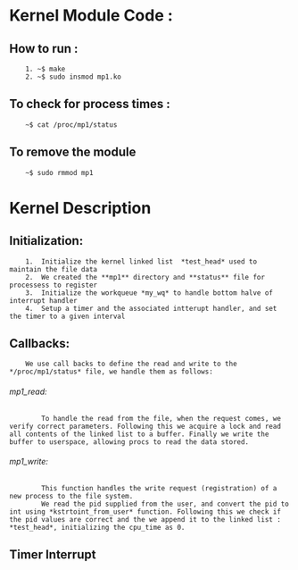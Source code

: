 # Kernel Module Code :
   ## How to run :
        1. ~$ make
        2. ~$ sudo insmod mp1.ko
   ## To check for process times :
        ~$ cat /proc/mp1/status
   ## To remove the module
        ~$ sudo rmmod mp1

# Kernel Description
   ## Initialization:
        1.  Initialize the kernel linked list  *test_head* used to maintain the file data
        2.  We created the **mp1** directory and **status** file for processess to register
        3.  Initialize the workqueue *my_wq* to handle bottom halve of interrupt handler
        4.  Setup a timer and the associated intterupt handler, and set the timer to a given interval
   ## Callbacks:
        We use call backs to define the read and write to the */proc/mp1/status* file, we handle them as follows:
   ###### mp1_read:
            To handle the read from the file, when the request comes, we verify correct parameters. Following this we acquire a lock and read all contents of the linked list to a buffer. Finally we write the buffer to userspace, allowing procs to read the data stored.
   ###### mp1_write:
            This function handles the write request (registration) of a new process to the file system. 
            We read the pid supplied from the user, and convert the pid to int using *kstrtoint_from_user* function. Following this we check if the pid values are correct and the we append it to the linked list : *test_head*, initializing the cpu_time as 0.
   ## Timer Interrupt
        
